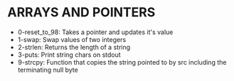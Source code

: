 # ARRAYS AND POINTERS

- 0-reset_to_98: Takes a pointer and updates it's value
- 1-swap: Swap values of two integers
- 2-strlen: Returns the length of a string
- 3-puts: Print string chars on stdout
- 9-strcpy: Function that copies the string pointed to by src including the terminating null byte
